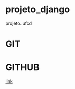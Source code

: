 # projeto_django
projeto..ufcd 
<h1>GIT</h1>

<h1>GITHUB</h1>

<a href="https://www.atlassian.com/git/tutorials/setting-up-a-repository/git-clone">link</a>
